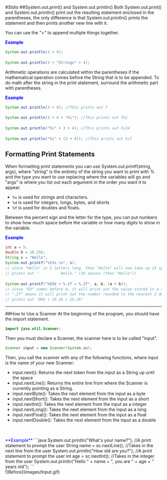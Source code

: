#Stdio
##System.out.print() and System.out.println()
Both System.out.print() and System.out.println() print out the resulting statement enclosed in the parentheses, the only difference is that System.out.println() prints the statement and then prints another new line with it.  

You can use the "+" to append multiple things together.  

<span style="color:blue">**Example**</span>    
```java
System.out.println(3 + 4);

System.out.println(3 + "Strings" + 4);
```

Arithmetic operations are calculated within the parentheses if the mathematical operation comes before the String that is to be appended. To do math after the string in the print statement, surround the arithmetic part with parentheses.

<span style="color:blue">**Example**</span>    
```java
System.out.println(3 + 4); //This prints out 7

System.out.println(3 + 4 + "hi"); //This prints out 7hi

System.out.println("hi" + 3 + 4); //This prints out hi34

System.out.println("hi" + (3 + 4)); //This prints out hi7
```

## Formatting Print Statements
When formatting print statements you can use System.out.printf(string, args), where "string" is the entirety of the string you want to print with % and the type you want to use replacing where the variables will go and "args" is where you list out each argument in the order you want it to appear.

* ```%s``` is used for strings and characters.
* ```%d``` is used for integers, longs, bytes, and shorts
* ```%f``` is used for doubles and floats.

Between the percent sign and the letter for the type, you can put numbers to show how much space before the variable or how many digits to show in the variable.

<span style="color:blue">**Example**</span>
```java
int a = 5;
double b = 10.256;
String s = "Hello";
System.out.printf("%15s.\n", s);
// since "Hello" is 5 letters long, then "Hello" will now take up 15 spaces
// prints out "          Hello." (10 spaces (then "Hello"))

System.out.printf("%03d + %.2f = %.2f", a, b, (a + b));
// since "03" comes before d, it will print out the value stored in a as 3 digits, like 005
// ".2f" means it will print out the number rounded to the nearest 2 decimal places
// prints out "005 + 10.26 = 15.26"
```

---
##How to Use a Scanner
At the beginning of the program, you should have the import statement.
```java
import java.util.Scanner;
```

Then you must declare a Scanner, the scanner here is to be called "input".
```java
Scanner input = new Scanner(System.in);
```

Then, you call the scanner with any of the following functions, where input is the name of your new Scanner:

* input.next(): Returns the next token from the input as a String up until the space
* input.nextLine(): Returns the entire line from where the Scanner is currently pointing as a String.
* input.nextByte(): Takes the next element from the input as a byte
* input.nextShort(): Takes the next element from the input as a short
* input.nextInt(): Takes the next element from the input as a integer
* input.nextLong(): Takes the next element from the input as a long
* input.nextFloat(): Takes the next element from the input as a float
* input.nextDouble(): Takes the next element from the input as a double  
<br>
<br>
<span style="color:blue">**Example**</span>    
```java
System.out.println("What's your name?"); //A print statement to prompt the user
String name = sc.nextLine(); //Takes in the next line from the user
System.out.println("How old are you?"); //A print statement to prompt the user
int age = sc.nextInt(); //Takes in the integer from the user
System.out.println("Hello " + name + ", you are " + age + " years old");
```
<br>
![Before](images/Input.gif)
